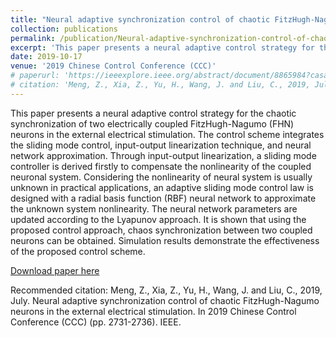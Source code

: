 ```yaml
---
title: "Neural adaptive synchronization control of chaotic FitzHugh-Nagumo neurons in the external electrical stimulation."
collection: publications
permalink: /publication/Neural-adaptive-synchronization-control-of-chaotic-FitzHugh-Nagumo-neurons-in-the-external-electrical-stimulation
excerpt: 'This paper presents a neural adaptive control strategy for the chaotic synchronization of two electrically coupled FitzHugh-Nagumo (FHN) neurons in the external electrical stimulation. '
date: 2019-10-17
venue: '2019 Chinese Control Conference (CCC)'
# paperurl: 'https://ieeexplore.ieee.org/abstract/document/8865984?casa_token=hzZ92QQBDcwAAAAA:k7ysxq0GHFz0SdfB4UqlMgC7DPMeNWShbshhNLynibkpkfgu2u2sLsGckIW3wxEuRoNpjIraGdU'
# citation: 'Meng, Z., Xia, Z., Yu, H., Wang, J. and Liu, C., 2019, July. Neural adaptive synchronization control of chaotic FitzHugh-Nagumo neurons in the external electrical stimulation. In 2019 Chinese Control Conference (CCC) (pp. 2731-2736). IEEE.'
---
```

This paper presents a neural adaptive control strategy for the chaotic synchronization of two electrically coupled FitzHugh-Nagumo (FHN) neurons in the external electrical stimulation. The control scheme integrates the sliding mode control, input-output linearization technique, and neural network approximation. Through input-output linearization, a sliding mode controller is derived firstly to compensate the nonlinearity of the coupled neuronal system. Considering the nonlinearity of neural system is usually unknown in practical applications, an adaptive sliding mode control law is designed with a radial basis function (RBF) neural network to approximate the unknown system nonlinearity. The neural network parameters are updated according to the Lyapunov approach. It is shown that using the proposed control approach, chaos synchronization between two coupled neurons can be obtained. Simulation results demonstrate the effectiveness of the proposed control scheme.

[Download paper here](https://ieeexplore.ieee.org/abstract/document/8865984?casa_token=hzZ92QQBDcwAAAAA:k7ysxq0GHFz0SdfB4UqlMgC7DPMeNWShbshhNLynibkpkfgu2u2sLsGckIW3wxEuRoNpjIraGdU)

Recommended citation: Meng, Z., Xia, Z., Yu, H., Wang, J. and Liu, C., 2019, July. Neural adaptive synchronization control of chaotic FitzHugh-Nagumo neurons in the external electrical stimulation. In 2019 Chinese Control Conference (CCC) (pp. 2731-2736). IEEE.